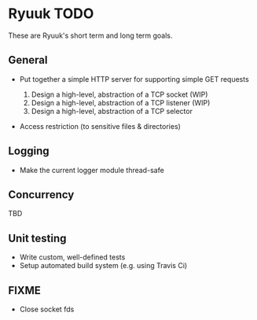 # Ryuuk TODO

These are Ryuuk\'s short term and long term goals.

General
-------

* Put together a simple HTTP server for supporting simple GET requests
    1. Design a high-level, abstraction of a TCP socket (WIP)
    2. Design a high-level, abstraction of a TCP listener (WIP)
    3. Design a high-level, abstraction of a TCP selector

* Access restriction (to sensitive files & directories)


Logging
-------

* Make the current logger module thread-safe


Concurrency
-----------

TBD


Unit testing
------------

* Write custom, well-defined tests
* Setup automated build system (e.g. using Travis Ci)

FIXME
-----------

* Close socket fds